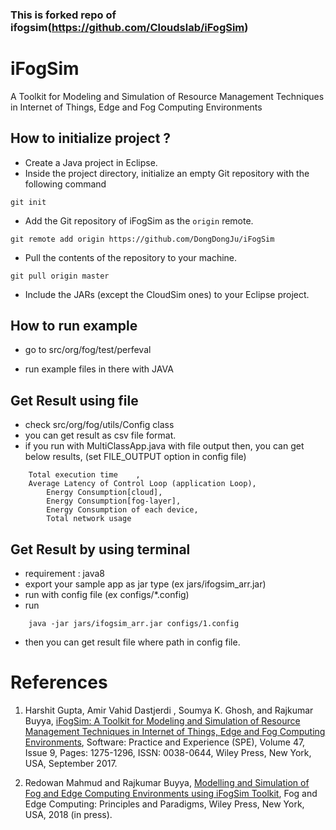 ### This is forked repo of ifogsim(https://github.com/Cloudslab/iFogSim)

# iFogSim
A Toolkit for Modeling and Simulation of Resource Management Techniques in Internet of Things, Edge and Fog Computing Environments

## How to initialize project ?

* Create a Java project in Eclipse. 
* Inside the project directory, initialize an empty Git repository with the following command
```
git init
```
* Add the Git repository of iFogSim as the `origin` remote.
```
git remote add origin https://github.com/DongDongJu/iFogSim
```
* Pull the contents of the repository to your machine.
```
git pull origin master
```
* Include the JARs (except the CloudSim ones) to your Eclipse project.  

## How to run example 

* go to src/org/fog/test/perfeval

* run example files in there with JAVA

## Get Result using file

*   check src/org/fog/utils/Config class
*	you can get result as csv file format. 
*   if you run with MultiClassApp.java with file output then, you can get below results, (set FILE_OUTPUT option in config file)
```
	Total execution time	,
    Average Latency of Control Loop (application Loop),
    	Energy Consumption[cloud],
    	Energy Consumption[fog-layer],
    	Energy Consumption of each device,	
    	Total network usage
```

## Get Result by using terminal
*	requirement : java8
*   export your sample app as jar type (ex jars/ifogsim_arr.jar)
*	run with config file (ex configs/*.config)
* 	run
```
	java -jar jars/ifogsim_arr.jar configs/1.config
```
*	then you can get result file where path in config file.


# References
1. Harshit Gupta, Amir Vahid Dastjerdi , Soumya K. Ghosh, and Rajkumar Buyya, <A href="http://www.buyya.com/papers/iFogSim.pdf">iFogSim: A Toolkit for Modeling and Simulation of Resource Management Techniques in Internet of Things, Edge and Fog Computing Environments</A>, Software: Practice and Experience (SPE), Volume 47, Issue 9, Pages: 1275-1296, ISSN: 0038-0644, Wiley Press, New York, USA, September 2017.

2. Redowan Mahmud and Rajkumar Buyya, <A href="http://www.buyya.com/papers/iFogSim-Tut.pdf">Modelling and Simulation of Fog and Edge Computing Environments using iFogSim Toolkit</A>, Fog and Edge Computing: Principles and Paradigms, Wiley Press, New York, USA, 2018 (in press).

